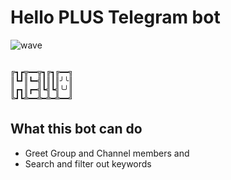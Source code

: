 # Hello PLUS Telegram bot

![wave](https://emojipedia-us.s3.amazonaws.com/source/microsoft-teams/337/waving-hand_1f44b.png)

```

╔┓┏╦━━╦┓╔┓╔━━╗
║┗┛║┗━╣┃║┃║╯╰║
║┏┓║┏━╣┗╣┗╣╰╯║
╚┛┗╩━━╩━╩━╩━━╝

```

## What this bot can do

- Greet Group and Channel members and
- Search and filter out keywords

